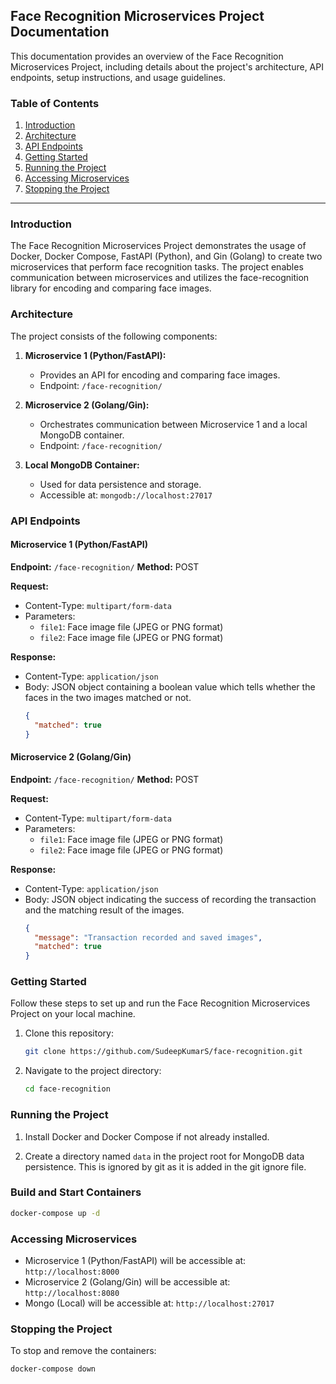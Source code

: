 ## Face Recognition Microservices Project Documentation

This documentation provides an overview of the Face Recognition Microservices Project, including details about the project's architecture, API endpoints, setup instructions, and usage guidelines.

### Table of Contents

1. [Introduction](#introduction)
2. [Architecture](#architecture)
3. [API Endpoints](#api-endpoints)
4. [Getting Started](#getting-started)
5. [Running the Project](#running-the-project)
6. [Accessing Microservices](#accessing-microservices)
7. [Stopping the Project](#stopping-the-project)

---

### Introduction

The Face Recognition Microservices Project demonstrates the usage of Docker, Docker Compose, FastAPI (Python), and Gin (Golang) to create two microservices that perform face recognition tasks. The project enables communication between microservices and utilizes the face-recognition library for encoding and comparing face images.

### Architecture

The project consists of the following components:

1. **Microservice 1 (Python/FastAPI):**
   - Provides an API for encoding and comparing face images.
   - Endpoint: `/face-recognition/`

2. **Microservice 2 (Golang/Gin):**
   - Orchestrates communication between Microservice 1 and a local MongoDB container.
   - Endpoint: `/face-recognition/`

3. **Local MongoDB Container:**
   - Used for data persistence and storage.
   - Accessible at: `mongodb://localhost:27017`

### API Endpoints

#### Microservice 1 (Python/FastAPI)

**Endpoint:** `/face-recognition/`
**Method:** POST

**Request:**
- Content-Type: `multipart/form-data`
- Parameters:
  - `file1`: Face image file (JPEG or PNG format)
  - `file2`: Face image file (JPEG or PNG format)

**Response:**
- Content-Type: `application/json`
- Body: JSON object containing a boolean value which tells whether the faces in the two images matched or not.
  ```json
  {
    "matched": true
  }
  ```

#### Microservice 2 (Golang/Gin)

**Endpoint:** `/face-recognition/`
**Method:** POST

**Request:**
- Content-Type: `multipart/form-data`
- Parameters:
  - `file1`: Face image file (JPEG or PNG format)
  - `file2`: Face image file (JPEG or PNG format)

**Response:**
- Content-Type: `application/json`
- Body: JSON object indicating the success of recording the transaction and the matching result of the images.
  ```json
  {
    "message": "Transaction recorded and saved images",
    "matched": true
  }
  ```

### Getting Started

Follow these steps to set up and run the Face Recognition Microservices Project on your local machine.

1. Clone this repository:
   ```bash
   git clone https://github.com/SudeepKumarS/face-recognition.git
   ```

2. Navigate to the project directory:
   ```bash
   cd face-recognition
   ```

### Running the Project

1. Install Docker and Docker Compose if not already installed.

2. Create a directory named `data` in the project root for MongoDB data persistence. This is ignored by git as it is added in the git ignore file.

### Build and Start Containers

```bash
docker-compose up -d
```

### Accessing Microservices

- Microservice 1 (Python/FastAPI) will be accessible at: `http://localhost:8000`
- Microservice 2 (Golang/Gin) will be accessible at: `http://localhost:8080`
- Mongo (Local) will be accessible at: `http://localhost:27017` 

### Stopping the Project

To stop and remove the containers:

```bash
docker-compose down
```
